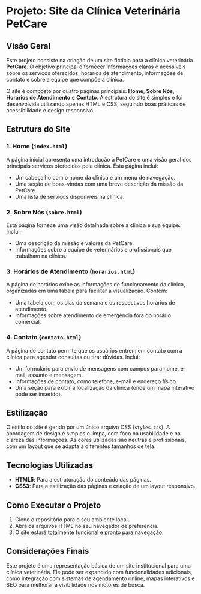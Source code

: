 # Projeto: Site da Clínica Veterinária PetCare

## Visão Geral

Este projeto consiste na criação de um site fictício para a clínica veterinária **PetCare**. O objetivo principal é fornecer informações claras e acessíveis sobre os serviços oferecidos, horários de atendimento, informações de contato e sobre a equipe que compõe a clínica.

O site é composto por quatro páginas principais: **Home**, **Sobre Nós**, **Horários de Atendimento** e **Contato**. A estrutura do site é simples e foi desenvolvida utilizando apenas HTML e CSS, seguindo boas práticas de acessibilidade e design responsivo.

## Estrutura do Site

### 1. Home (`index.html`)

A página inicial apresenta uma introdução à PetCare e uma visão geral dos principais serviços oferecidos pela clínica. Esta página inclui:
- Um cabeçalho com o nome da clínica e um menu de navegação.
- Uma seção de boas-vindas com uma breve descrição da missão da PetCare.
- Uma lista de serviços disponíveis na clínica.

### 2. Sobre Nós (`sobre.html`)

Esta página fornece uma visão detalhada sobre a clínica e sua equipe. Inclui:
- Uma descrição da missão e valores da PetCare.
- Informações sobre a equipe de veterinários e profissionais que trabalham na clínica.

### 3. Horários de Atendimento (`horarios.html`)

A página de horários exibe as informações de funcionamento da clínica, organizadas em uma tabela para facilitar a visualização. Contém:
- Uma tabela com os dias da semana e os respectivos horários de atendimento.
- Informações sobre atendimento de emergência fora do horário comercial.

### 4. Contato (`contato.html`)

A página de contato permite que os usuários entrem em contato com a clínica para agendar consultas ou tirar dúvidas. Inclui:
- Um formulário para envio de mensagens com campos para nome, e-mail, assunto e mensagem.
- Informações de contato, como telefone, e-mail e endereço físico.
- Uma seção para exibir a localização da clínica (onde um mapa interativo pode ser inserido).

## Estilização

O estilo do site é gerido por um único arquivo CSS (`styles.css`). A abordagem de design é simples e limpa, com foco na usabilidade e na clareza das informações. As cores utilizadas são neutras e profissionais, com um layout que se adapta a diferentes tamanhos de tela.

## Tecnologias Utilizadas

- **HTML5**: Para a estruturação do conteúdo das páginas.
- **CSS3**: Para a estilização das páginas e criação de um layout responsivo.

## Como Executar o Projeto

1. Clone o repositório para o seu ambiente local.
2. Abra os arquivos HTML no seu navegador de preferência.
3. O site estará totalmente funcional e pronto para navegação.

## Considerações Finais

Este projeto é uma representação básica de um site institucional para uma clínica veterinária. Ele pode ser expandido com funcionalidades adicionais, como integração com sistemas de agendamento online, mapas interativos e SEO para melhorar a visibilidade nos motores de busca.
